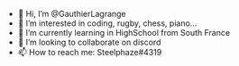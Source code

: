 - 👋 Hi, I’m @GauthierLagrange
- 👀 I’m interested in coding, rugby, chess, piano...
- 🌱 I’m currently learning in HighSchool from South France
- 💞️ I’m looking to collaborate on discord
- 📫 How to reach me: Steelphaze#4319

